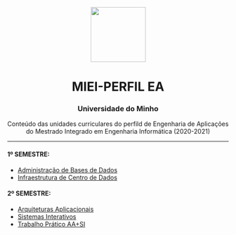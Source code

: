 
<p align="center">
 <img src="https://facs2017.di.uminho.pt/sites/default/files/logo_UMEENG_sem_nome.jpg" align="center" height="125"> <br/>
</p>
<h1 align="center">MIEI-PERFIL EA</h1>
<h3 align="center">Universidade do Minho</h3>
<p  align="center"> Conteúdo das unidades curriculares do perfild de Engenharia de Aplicações do Mestrado Integrado em Engenharia Informática (2020-2021) </p>

---

#### 1º SEMESTRE: <br/>
 - [Administração de Bases de Dados](https://github.com/fliper6/PERFIL_EA/tree/main/1%C2%BA%20Semestre/ABD) <br/>
 - [Infraestrutura de Centro de Dados](https://github.com/fliper6/PERFIL_EA/tree/main/1%C2%BA%20Semestre/ICD) <br/>
 
#### 2º SEMESTRE: <br/>
 - [Arquiteturas Aplicacionais](https://github.com/fliper6/PERFIL_EA/tree/main/2%C2%BA%20Semestre/AA) <br/>
 - [Sistemas Interativos](https://github.com/fliper6/PERFIL_EA/tree/main/2%C2%BA%20Semestre/SI) <br/>
 - [Trabalho Prático AA+SI](https://github.com/fliper6/PERFIL_EA/tree/main/2%C2%BA%20Semestre/AA%2BSI_TP)
